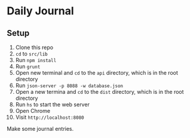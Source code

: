 # Daily Journal

## Setup

1. Clone this repo
1. `cd` to `src/lib`
1. Run `npm install`
1. Run `grunt`
1. Open new terminal and `cd` to the `api` directory, which is in the root directory
1. Run `json-server -p 8088 -w database.json`
1. Open a new termina and `cd` to the `dist` directory, which is in the root directory
1. Run `hs` to start the web server
1. Open Chrome
1. Visit `http://localhost:8080`

Make some journal entries.
